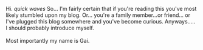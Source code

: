 Hi. *quick waves* So... I'm fairly certain that if you're reading this you've most likely stumbled upon my blog. Or... you're a family member...or friend... or I've plugged this blog somewhere and you've become curious. Anyways..... I should probably introduce myself.
<br />
<br />
Most importantly my name is Gai.
